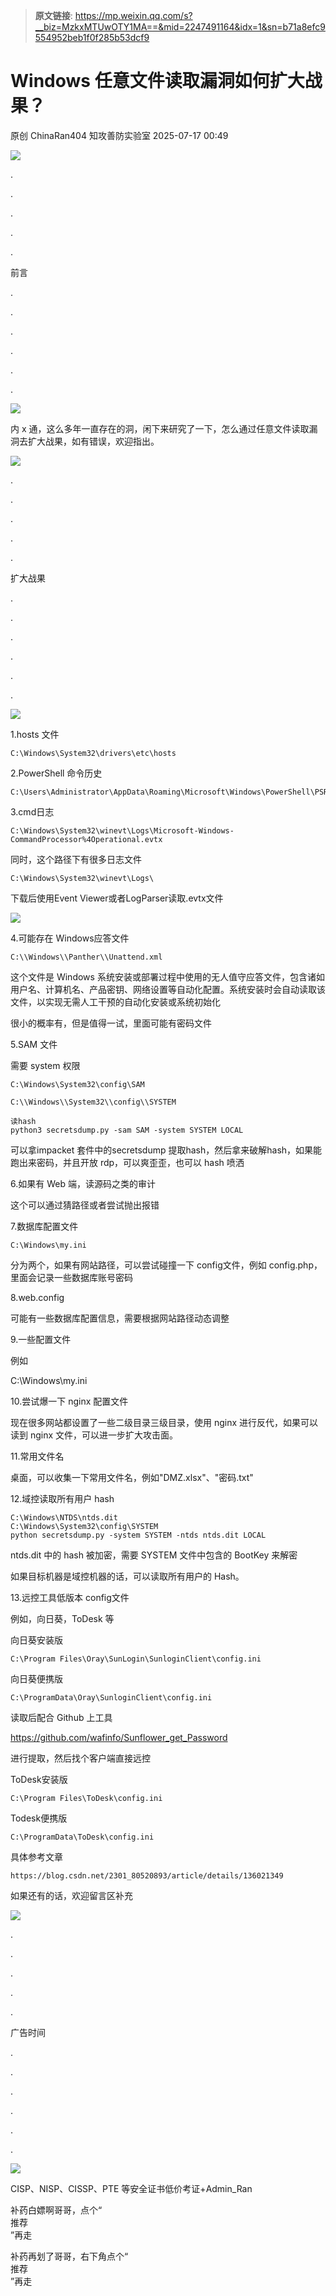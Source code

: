 > **原文链接**: https://mp.weixin.qq.com/s?__biz=MzkxMTUwOTY1MA==&mid=2247491164&idx=1&sn=b71a8efc9554952beb1f0f285b53dcf9

#  Windows 任意文件读取漏洞如何扩大战果？  
原创 ChinaRan404  知攻善防实验室   2025-07-17 00:49  
  
![](https://mmbiz.qpic.cn/mmbiz_gif/4nXTKcMNvDAEXiceibEJfeibc5vYVq6g6SOyj19zpUQM9Jxa2bByQjXPXiaNsmx8zYhYTJvartCEVATXYXibwbKwiaJw/640?from=appmsg "")  
  
.  
  
.  
  
.  
  
.  
  
.  
  
前言  
  
.  
  
.  
  
.  
  
.  
  
.  
  
.  
  
![](https://mmbiz.qpic.cn/mmbiz_gif/mFOgxUsUkK6icf3ibrBMuZZq63JMOC01a9fmliam6Cn8ahdibjl5p0nicS5wGMic1lQxjO1K5ibaQByhNdW2DjulfhdIg/640?from=appmsg "")  
  
  
内 x 通，这么多年一直存在的洞，闲下来研究了一下，怎么通过任意文件读取漏洞去扩大战果，如有错误，欢迎指出。  
  
![](https://mmbiz.qpic.cn/mmbiz_gif/4nXTKcMNvDAEXiceibEJfeibc5vYVq6g6SOyj19zpUQM9Jxa2bByQjXPXiaNsmx8zYhYTJvartCEVATXYXibwbKwiaJw/640?from=appmsg "")  
  
.  
  
.  
  
.  
  
.  
  
.  
  
扩大战果  
  
.  
  
.  
  
.  
  
.  
  
.  
  
.  
  
![](https://mmbiz.qpic.cn/mmbiz_gif/mFOgxUsUkK6icf3ibrBMuZZq63JMOC01a9fmliam6Cn8ahdibjl5p0nicS5wGMic1lQxjO1K5ibaQByhNdW2DjulfhdIg/640?from=appmsg "")  
  
  
1.hosts 文件  
  

```
C:\Windows\System32\drivers\etc\hosts
```

  
  
2.PowerShell 命令历史  

```
C:\Users\Administrator\AppData\Roaming\Microsoft\Windows\PowerShell\PSReadline\ConsoleHost_history.txt
```

  
3.cmd日志  

```
C:\Windows\System32\winevt\Logs\Microsoft-Windows-CommandProcessor%4Operational.evtx 
```

  
同时，这个路径下有很多日志文件  

```
C:\Windows\System32\winevt\Logs\
```

  
下载后使用Event Viewer或者LogParser读取.evtx文件  
  
![](https://mmbiz.qpic.cn/mmbiz_png/H7ec9FOh7vr1QzjDwFibicHt6L7YvdAh6pvwmUibJUbyVb3qRmq2bJuEPibwfF3r7lhnLMBxzK4TAPGEAgQ6BzhhJQ/640?wx_fmt=png&from=appmsg "")  
  
4.可能存在 Windows应答文件  

```
C:\\Windows\\Panther\\Unattend.xml
```

  
这个文件是 Windows 系统安装或部署过程中使用的无人值守应答文件，包含诸如用户名、计算机名、产品密钥、网络设置等自动化配置。系统安装时会自动读取该文件，以实现无需人工干预的自动化安装或系统初始化  
  
很小的概率有，但是值得一试，里面可能有密码文件  
  
5.SAM 文件  
  
需要 system 权限  

```
C:\Windows\System32\config\SAM
```


```
C:\\Windows\\System32\\config\\SYSTEM
```


```
读hash
python3 secretsdump.py -sam SAM -system SYSTEM LOCAL
```

  
可以拿impacket 套件中的secretsdump 提取hash，然后拿来破解hash，如果能跑出来密码，并且开放 rdp，可以爽歪歪，也可以 hash 喷洒  
  
6.如果有 Web 端，读源码之类的审计  
  
这个可以通过猜路径或者尝试抛出报错  
  
  
7.数据库配置文件  

```
C:\Windows\my.ini
```

  
分为两个，如果有网站路径，可以尝试碰撞一下 config文件，例如 config.php，里面会记录一些数据库账号密码  
  
  
8.web.config  
  
可能有一些数据库配置信息，需要根据网站路径动态调整  
  
  
9.一些配置文件  
  
例如  
  
C:\Windows\my.ini  
  
10.尝试爆一下 nginx 配置文件  
  
现在很多网站都设置了一些二级目录三级目录，使用 nginx 进行反代，如果可以读到 nginx 文件，可以进一步扩大攻击面。  
  
11.常用文件名  
  
桌面，可以收集一下常用文件名，例如"DMZ.xlsx"、"密码.txt"  
  
12.域控读取所有用户 hash  

```
C:\Windows\NTDS\ntds.dit
C:\Windows\System32\config\SYSTEM
python secretsdump.py -system SYSTEM -ntds ntds.dit LOCAL
```

  
ntds.dit 中的 hash 被加密，需要 SYSTEM 文件中包含的 BootKey 来解密  
  
如果目标机器是域控机器的话，可以读取所有用户的 Hash。  
  
13.远控工具低版本 config文件  
  
例如，向日葵，ToDesk 等  
  
向日葵安装版  

```
C:\Program Files\Oray\SunLogin\SunloginClient\config.ini
```

  
向日葵便携版  

```
C:\ProgramData\Oray\SunloginClient\config.ini
```

  
读取后配合 Github 上工具  
  
https://github.com/wafinfo/Sunflower_get_Password  
  
进行提取，然后找个客户端直接远控  
  
  
ToDesk安装版  

```
C:\Program Files\ToDesk\config.ini
```

  
Todesk便携版  

```
C:\ProgramData\ToDesk\config.ini
```

  
具体参考文章  

```
https://blog.csdn.net/2301_80520893/article/details/136021349
```

  
  
  
如果还有的话，欢迎留言区补充  
  
  
![](https://mmbiz.qpic.cn/mmbiz_gif/4nXTKcMNvDAEXiceibEJfeibc5vYVq6g6SOyj19zpUQM9Jxa2bByQjXPXiaNsmx8zYhYTJvartCEVATXYXibwbKwiaJw/640?from=appmsg "")  
  
.  
  
.  
  
.  
  
.  
  
.  
  
广告时间  
  
.  
  
.  
  
.  
  
.  
  
.  
  
.  
  
![](https://mmbiz.qpic.cn/mmbiz_gif/mFOgxUsUkK6icf3ibrBMuZZq63JMOC01a9fmliam6Cn8ahdibjl5p0nicS5wGMic1lQxjO1K5ibaQByhNdW2DjulfhdIg/640?from=appmsg "")  
  
  
CISP、NISP、CISSP、PTE 等安全证书低价考证+Admin_Ran  
  
  
  
补药白嫖啊哥哥，点个“  
推荐  
”再走  
  
  
  
  
  
  
  
  
  
  
  
  
  
  
补药再划了哥哥，右下角点个“  
推荐  
”再走  
  
  
  
  
  
  
  
  
  
  
  
  
  
  
  
  
  
  
  
  
  
  
  
  
  
  
  
  
  
  
  
  
